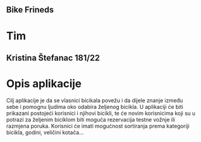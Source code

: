 
## Bike Frineds

# Tim
## Kristina Štefanac 181/22

# Opis aplikacije
Cilj aplikacije je da se vlasnici bicikala povežu i da dijele znanje između sebe i pomognu ljudima oko odabira željenog bicikla.  U aplikaciji će biti prikazani postojeći korisnici i njihovi bicikli, te će novim korisnicima koji su u potrazi za željenim biciklom biti moguća rezervacija testne vožnje ili razmjena poruka. Korisnici će imati mogućnost sortiranja prema kategoriji bicikla, godini, veličini kotača... 

